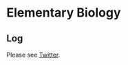 # Elementary Biology

## Log
Please see [Twitter](https://twitter.com/search?q=%23%E5%88%9D%E6%AD%A9%E3%81%8B%E3%82%89%E3%81%AE%E7%94%9F%E7%89%A9%E5%AD%A6%20%40ko_ash&src=typd).